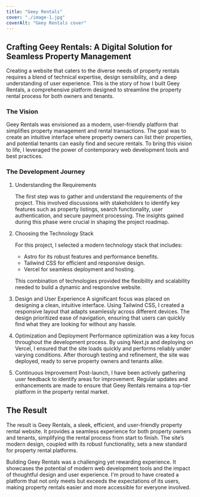 ```yaml
---
title: "Geey Rentals"
cover: "./image-1.jpg"
coverAlt: "Geey Rentals cover"
---
```


## Crafting Geey Rentals: A Digital Solution for Seamless Property Management
Creating a website that caters to the diverse needs of property rentals requires a blend of technical expertise, design sensibility, and a deep understanding of user experience. This is the story of how I built Geey Rentals, a comprehensive platform designed to streamline the property rental process for both owners and tenants.

### The Vision
Geey Rentals was envisioned as a modern, user-friendly platform that simplifies property management and rental transactions. The goal was to create an intuitive interface where property owners can list their properties, and potential tenants can easily find and secure rentals. To bring this vision to life, I leveraged the power of contemporary web development tools and best practices.

### The Development Journey
1. Understanding the Requirements

    The first step was to gather and understand the requirements of the project. This involved discussions with stakeholders to identify key features such as property listings, search functionality, user authentication, and secure payment processing. The insights gained during this phase were crucial in shaping the project roadmap.

2. Choosing the Technology Stack

    For this project, I selected a modern technology stack that includes:

    - Astro for its robust features and performance benefits.
    - Tailwind CSS for efficient and responsive design.
    - Vercel for seamless deployment and hosting.
    
    This combination of technologies provided the flexibility and scalability needed to build a dynamic and responsive website.

3. Design and User Experience
    A significant focus was placed on designing a clean, intuitive interface. Using Tailwind CSS, I created a responsive layout that adapts seamlessly across different devices. The design prioritized ease of navigation, ensuring that users can quickly find what they are looking for without any hassle.

5. Optimization and Deployment
    Performance optimization was a key focus throughout the development process. By using Next.js and deploying on Vercel, I ensured that the site loads quickly and performs reliably under varying conditions. After thorough testing and refinement, the site was deployed, ready to serve property owners and tenants alike.

6. Continuous Improvement
    Post-launch, I have been actively gathering user feedback to identify areas for improvement. Regular updates and enhancements are made to ensure that Geey Rentals remains a top-tier platform in the property rental market.

## The Result
The result is Geey Rentals, a sleek, efficient, and user-friendly property rental website. It provides a seamless experience for both property owners and tenants, simplifying the rental process from start to finish. The site’s modern design, coupled with its robust functionality, sets a new standard for property rental platforms.

Building Geey Rentals was a challenging yet rewarding experience. It showcases the potential of modern web development tools and the impact of thoughtful design and user experience. I'm proud to have created a platform that not only meets but exceeds the expectations of its users, making property rentals easier and more accessible for everyone involved.